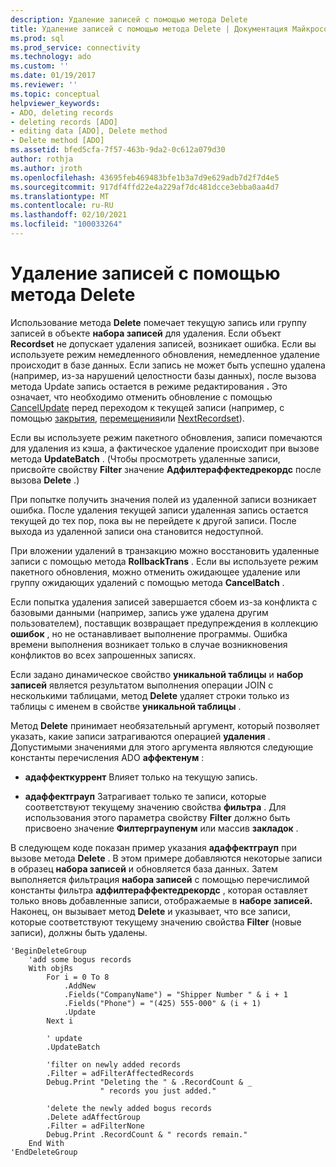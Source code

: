 ```yaml
---
description: Удаление записей с помощью метода Delete
title: Удаление записей с помощью метода Delete | Документация Майкрософт
ms.prod: sql
ms.prod_service: connectivity
ms.technology: ado
ms.custom: ''
ms.date: 01/19/2017
ms.reviewer: ''
ms.topic: conceptual
helpviewer_keywords:
- ADO, deleting records
- deleting records [ADO]
- editing data [ADO], Delete method
- Delete method [ADO]
ms.assetid: bfed5cfa-7f57-463b-9da2-0c612a079d30
author: rothja
ms.author: jroth
ms.openlocfilehash: 43695feb469483bfe1b3a7d9e629adb7d2f7d4e5
ms.sourcegitcommit: 917df4ffd22e4a229af7dc481dcce3ebba0aa4d7
ms.translationtype: MT
ms.contentlocale: ru-RU
ms.lasthandoff: 02/10/2021
ms.locfileid: "100033264"
---
```

# <a name="deleting-records-using-the-delete-method"></a>Удаление записей с помощью метода Delete
Использование метода **Delete** помечает текущую запись или группу записей в объекте **набора записей** для удаления. Если объект **Recordset** не допускает удаления записей, возникает ошибка. Если вы используете режим немедленного обновления, немедленное удаление происходит в базе данных. Если запись не может быть успешно удалена (например, из-за нарушений целостности базы данных), после вызова метода Update запись остается в режиме редактирования **.** Это означает, что необходимо отменить обновление с помощью [CancelUpdate](../../reference/ado-api/cancelupdate-method-ado.md) перед переходом к текущей записи (например, с помощью [закрытия](../../reference/ado-api/close-method-ado.md), [перемещения](../../reference/ado-api/move-method-ado.md)или [NextRecordset](../../reference/ado-api/nextrecordset-method-ado.md)).  
  
 Если вы используете режим пакетного обновления, записи помечаются для удаления из кэша, а фактическое удаление происходит при вызове метода **UpdateBatch** . (Чтобы просмотреть удаленные записи, присвойте свойству **Filter** значение **Адфилтераффектедрекордс** после вызова **Delete** .)  
  
 При попытке получить значения полей из удаленной записи возникает ошибка. После удаления текущей записи удаленная запись остается текущей до тех пор, пока вы не перейдете к другой записи. После выхода из удаленной записи она становится недоступной.  
  
 При вложении удалений в транзакцию можно восстановить удаленные записи с помощью метода **RollbackTrans** . Если вы используете режим пакетного обновления, можно отменить ожидающее удаление или группу ожидающих удалений с помощью метода **CancelBatch** .  
  
 Если попытка удаления записей завершается сбоем из-за конфликта с базовыми данными (например, запись уже удалена другим пользователем), поставщик возвращает предупреждения в коллекцию **ошибок** , но не останавливает выполнение программы. Ошибка времени выполнения возникает только в случае возникновения конфликтов во всех запрошенных записях.  
  
 Если задано динамическое свойство **уникальной таблицы** и **набор записей** является результатом выполнения операции JOIN с несколькими таблицами, метод **Delete** удаляет строки только из таблицы с именем в свойстве **уникальной таблицы** .  
  
 Метод **Delete** принимает необязательный аргумент, который позволяет указать, какие записи затрагиваются операцией **удаления** . Допустимыми значениями для этого аргумента являются следующие константы перечисления ADO **аффектенум** :  
  
-   **адаффекткуррент** Влияет только на текущую запись.  
  
-   **адаффектграуп** Затрагивает только те записи, которые соответствуют текущему значению свойства **фильтра** . Для использования этого параметра свойству **Filter** должно быть присвоено значение **Филтерграупенум** или массив **закладок** .  
  
 В следующем коде показан пример указания **адаффектграуп** при вызове метода **Delete** . В этом примере добавляются некоторые записи в образец **набора записей** и обновляется база данных. Затем выполняется фильтрация **набора записей** с помощью перечислимой константы фильтра **адфилтераффектедрекордс** , которая оставляет только вновь добавленные записи, отображаемые в **наборе записей.** Наконец, он вызывает метод **Delete** и указывает, что все записи, которые соответствуют текущему значению свойства **Filter** (новые записи), должны быть удалены.  
  
```  
'BeginDeleteGroup  
    'add some bogus records  
    With objRs  
        For i = 0 To 8  
            .AddNew  
            .Fields("CompanyName") = "Shipper Number " & i + 1  
            .Fields("Phone") = "(425) 555-000" & (i + 1)  
            .Update  
        Next i  
  
        ' update  
        .UpdateBatch  
  
        'filter on newly added records  
        .Filter = adFilterAffectedRecords  
        Debug.Print "Deleting the " & .RecordCount & _  
                    " records you just added."  
  
        'delete the newly added bogus records  
        .Delete adAffectGroup  
        .Filter = adFilterNone  
        Debug.Print .RecordCount & " records remain."  
    End With  
'EndDeleteGroup  
```